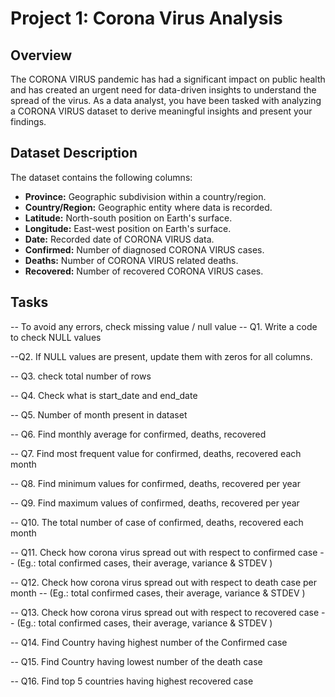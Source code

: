 # Project 1: Corona Virus Analysis

## Overview
The CORONA VIRUS pandemic has had a significant impact on public health and has created an urgent need for data-driven insights to understand the spread of the virus. As a data analyst, you have been tasked with analyzing a CORONA VIRUS dataset to derive meaningful insights and present your findings.

## Dataset Description
The dataset contains the following columns:

- **Province:** Geographic subdivision within a country/region.
- **Country/Region:** Geographic entity where data is recorded.
- **Latitude:** North-south position on Earth's surface.
- **Longitude:** East-west position on Earth's surface.
- **Date:** Recorded date of CORONA VIRUS data.
- **Confirmed:** Number of diagnosed CORONA VIRUS cases.
- **Deaths:** Number of CORONA VIRUS related deaths.
- **Recovered:** Number of recovered CORONA VIRUS cases.

## Tasks
-- To avoid any errors, check missing value / null value 
-- Q1. Write a code to check NULL values

--Q2. If NULL values are present, update them with zeros for all columns. 

-- Q3. check total number of rows

-- Q4. Check what is start_date and end_date

-- Q5. Number of month present in dataset

-- Q6. Find monthly average for confirmed, deaths, recovered

-- Q7. Find most frequent value for confirmed, deaths, recovered each month 

-- Q8. Find minimum values for confirmed, deaths, recovered per year

-- Q9. Find maximum values of confirmed, deaths, recovered per year

-- Q10. The total number of case of confirmed, deaths, recovered each month

-- Q11. Check how corona virus spread out with respect to confirmed case
--      (Eg.: total confirmed cases, their average, variance & STDEV )

-- Q12. Check how corona virus spread out with respect to death case per month
--      (Eg.: total confirmed cases, their average, variance & STDEV )

-- Q13. Check how corona virus spread out with respect to recovered case
--      (Eg.: total confirmed cases, their average, variance & STDEV )

-- Q14. Find Country having highest number of the Confirmed case

-- Q15. Find Country having lowest number of the death case

-- Q16. Find top 5 countries having highest recovered case
